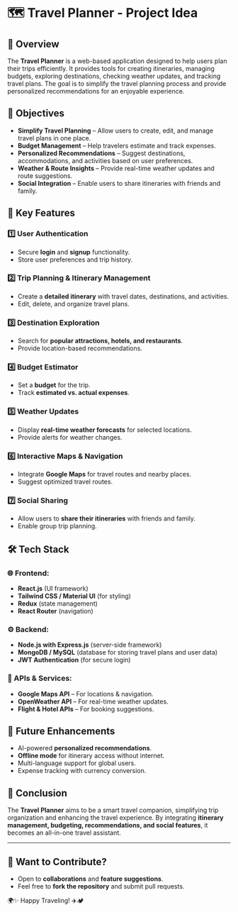 # 🗺️ Travel Planner - Project Idea

## 📌 Overview
The **Travel Planner** is a web-based application designed to help users plan their trips efficiently. It provides tools for creating itineraries, managing budgets, exploring destinations, checking weather updates, and tracking travel plans. The goal is to simplify the travel planning process and provide personalized recommendations for an enjoyable experience.

## 🎯 Objectives
- **Simplify Travel Planning** – Allow users to create, edit, and manage travel plans in one place.
- **Budget Management** – Help travelers estimate and track expenses.
- **Personalized Recommendations** – Suggest destinations, accommodations, and activities based on user preferences.
- **Weather & Route Insights** – Provide real-time weather updates and route suggestions.
- **Social Integration** – Enable users to share itineraries with friends and family.

## 🚀 Key Features
### 1️⃣ User Authentication
- Secure **login** and **signup** functionality.
- Store user preferences and trip history.

### 2️⃣ Trip Planning & Itinerary Management
- Create a **detailed itinerary** with travel dates, destinations, and activities.
- Edit, delete, and organize travel plans.

### 3️⃣ Destination Exploration
- Search for **popular attractions, hotels, and restaurants**.
- Provide location-based recommendations.

### 4️⃣ Budget Estimator
- Set a **budget** for the trip.
- Track **estimated vs. actual expenses**.

### 5️⃣ Weather Updates
- Display **real-time weather forecasts** for selected locations.
- Provide alerts for weather changes.

### 6️⃣ Interactive Maps & Navigation
- Integrate **Google Maps** for travel routes and nearby places.
- Suggest optimized travel routes.

### 7️⃣ Social Sharing
- Allow users to **share their itineraries** with friends and family.
- Enable group trip planning.

## 🛠️ Tech Stack
### 🌐 Frontend:
- **React.js** (UI framework)
- **Tailwind CSS / Material UI** (for styling)
- **Redux** (state management)
- **React Router** (navigation)

### ⚙️ Backend:
- **Node.js with Express.js** (server-side framework)
- **MongoDB / MySQL** (database for storing travel plans and user data)
- **JWT Authentication** (for secure login)

### 🔗 APIs & Services:
- **Google Maps API** – For locations & navigation.
- **OpenWeather API** – For real-time weather updates.
- **Flight & Hotel APIs** – For booking suggestions.

## 📌 Future Enhancements
- AI-powered **personalized recommendations**.
- **Offline mode** for itinerary access without internet.
- Multi-language support for global users.
- Expense tracking with currency conversion.

## 📜 Conclusion
The **Travel Planner** aims to be a smart travel companion, simplifying trip organization and enhancing the travel experience. By integrating **itinerary management, budgeting, recommendations, and social features**, it becomes an all-in-one travel assistant.

---

## 📢 Want to Contribute?
- Open to **collaborations** and **feature suggestions**.
- Feel free to **fork the repository** and submit pull requests.

🌍✨ Happy Traveling! ✈️🏕️
